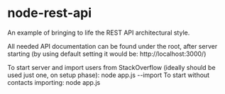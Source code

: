 node-rest-api
=============

An example of bringing to life the REST API architectural style.

All needed API documentation can be found under the root, after server starting (by using default setting it would be: http://localhost:3000/)

To start server and import users from StackOverflow (ideally should be used just one, on setup phase):  node app.js --import
To start without contacts importing: node app.js 
